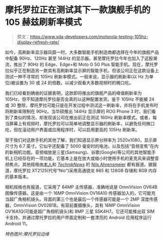 # 摩托罗拉正在测试其下一款旗舰手机的 105 赫兹刷新率模式

> 原文：<https://www.xda-developers.com/motorola-testing-105hz-display-refresh-rate/>

如今，高刷新率显示器风靡一时，大多数智能手机制造商都选择在今年的旗舰产品中配备 90Hz、120Hz 甚至 144Hz 的显示器。甚至摩托罗拉今年也加入了这股潮流，推出了 90Hz 的 Edge、Edge+和 Moto G 5G Plus 智能手机。现在，摩托罗拉似乎正在制造另一款具有高刷新率显示屏的智能手机，但该公司正在这款设备上测试一种不寻常的 105Hz 刷新率模式。一般来说，显示器的刷新率(以 Hz 为单位)被设置为 30 或 24 的倍数，以减少观看大多数视频时的微口吃。

我们已经看到确凿的证据表明，这款即将推出的旗舰产品的峰值刷新率为 105Hz，但不知道摩托罗拉是否会真的以这种配置发货。鉴于 105Hz 不能被 24 或 30 整除，摩托罗拉可能只是在开发过程中测试这一刷新率，并将在手机发布时将刷新率限制在 90Hz。当华硕推出 144Hz 显示屏的 ROG Phone 3 时，我们看到了类似的情况，却发现该公司在推出前正在测试 160Hz 刷新率模式。或者，每当屏幕上有视频时，摩托罗拉可以简单地调整显示器的刷新率，以避免任何微口吃，但在滚动用户界面或应用程序时，可以启用更高的 105Hz 刷新率。

至于我们对这款手机的其他了解，我们知道显示屏分辨率为 2520x1080，显示屏尺寸为 6.7 英寸。它似乎还配备了 5000 毫安时的电池，以及包括“音频变焦”在内的新相机功能。音频缩放是三星(Samsung)、谷歌(Google)等公司的其他智能手机上已经存在的一项功能，它基本上是在放大或缩小时使用手机的麦克风来调整音频焦点。其他规格由[本人](https://twitter.com/AdamConwayIE)和 *[TechnikNews](https://www.techniknews.net/news/motorola-nio-neues-flaggschiff-im-anmarsch-exklusiv/)* 的 [Nils Ahrensmeier](https://twitter.com/NilsAhrDE) 都有报道。据报道，摩托罗拉 XT2125(代号“Nio”)采用高通骁龙 865 和 128GB 存储和 8GB 内存的基本版本。

相机规格也有报道，它采用了 64MP 主传感器，准确地说是 OmniVision OV64B 图像传感器。这是由一个 16MP OmniVision OV16A10 传感器加入的，它可能充当超广角相机镜头。背面的第三个也是最后一个传感器可能是一个 2MP 深度传感器，OmniVision OV02B1B。有双前置摄像头，具有 16MP OmniVision OV16A1Q(可能是超广角相机镜头)和 8MP 三星 S5K4H7。它还可能推出双 SIM 卡支持，并通过摩托罗拉的用户界面定制和一套漂亮的 Android 应用程序运行 Android 11。

*特色图片:摩托罗拉边缘*